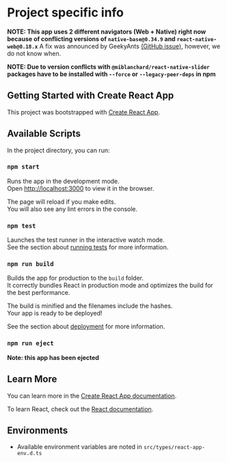 # Project specific info

__NOTE: This app uses 2 different navigators (Web + Native) right now because of conflicting versions of `native-base@0.34.9` and `react-native-web@0.18.x`__
A fix was announced by GeekyAnts [(GitHub issue)](https://github.com/GeekyAnts/NativeBase/issues/5075), however, we do not know when.

__NOTE: Due to version conflicts with `@miblanchard/react-native-slider` packages have to be installed with `--force` or `--legacy-peer-deps` in npm__


## Getting Started with Create React App

This project was bootstrapped with [Create React App](https://github.com/facebook/create-react-app).

## Available Scripts

In the project directory, you can run:

### `npm start`

Runs the app in the development mode.\
Open [http://localhost:3000](http://localhost:3000) to view it in the browser.

The page will reload if you make edits.\
You will also see any lint errors in the console.

### `npm test`

Launches the test runner in the interactive watch mode.\
See the section about [running tests](https://facebook.github.io/create-react-app/docs/running-tests) for more information.

### `npm run build`

Builds the app for production to the `build` folder.\
It correctly bundles React in production mode and optimizes the build for the best performance.

The build is minified and the filenames include the hashes.\
Your app is ready to be deployed!

See the section about [deployment](https://facebook.github.io/create-react-app/docs/deployment) for more information.

### `npm run eject`

**Note: this app has been ejected**

## Learn More

You can learn more in the [Create React App documentation](https://facebook.github.io/create-react-app/docs/getting-started).

To learn React, check out the [React documentation](https://reactjs.org/).

## Environments

* Available environment variables are noted in `src/types/react-app-env.d.ts`
